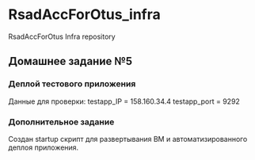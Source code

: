 # RsadAccForOtus_infra
RsadAccForOtus Infra repository

## Домашнее задание №5

### Деплой тестового приложения
Данные для проверки:
testapp_IP = 158.160.34.4
testapp_port = 9292

### Дополнительное задание
Создан startup скрипт для развертывания ВМ и автоматизированного деплоя приложения.
